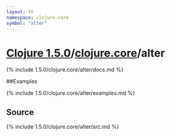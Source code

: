 ```yaml
---
layout: fn
namespace: clojure.core
symbol: "alter"
---
```


# [Clojure 1.5.0](../../)/[clojure.core](../)/alter

{% include 1.5.0/clojure.core/alter/docs.md %}

##Examples

{% include 1.5.0/clojure.core/alter/examples.md %}
## Source
{% include 1.5.0/clojure.core/alter/src.md %}

